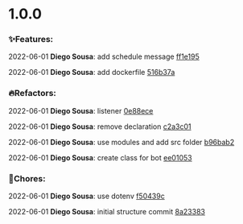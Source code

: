 <!-- @2022-06-01T12:45:05-03:00
@ LATEST-VERSION(DONT REMOVE THIS LINE)-->
# 1.0.0 

### ✨**Features**:

2022-06-01 **Diego Sousa**: add schedule message [ff1e195](https://gitlab.com/diegodev.geomais/rocket-bot/commits/ff1e195)

2022-06-01 **Diego Sousa**: add dockerfile [516b37a](https://gitlab.com/diegodev.geomais/rocket-bot/commits/516b37a)

### 🔥**Refactors**:

2022-06-01 **Diego Sousa**: listener [0e88ece](https://gitlab.com/diegodev.geomais/rocket-bot/commits/0e88ece)

2022-06-01 **Diego Sousa**: remove declaration [c2a3c01](https://gitlab.com/diegodev.geomais/rocket-bot/commits/c2a3c01)

2022-06-01 **Diego Sousa**: use modules and add src folder [b96bab2](https://gitlab.com/diegodev.geomais/rocket-bot/commits/b96bab2)

2022-06-01 **Diego Sousa**: create class for bot [ee01053](https://gitlab.com/diegodev.geomais/rocket-bot/commits/ee01053)

### 🔧**Chores**:

2022-06-01 **Diego Sousa**: use dotenv [f50439c](https://gitlab.com/diegodev.geomais/rocket-bot/commits/f50439c)

2022-06-01 **Diego Sousa**: initial structure commit [8a23383](https://gitlab.com/diegodev.geomais/rocket-bot/commits/8a23383)
